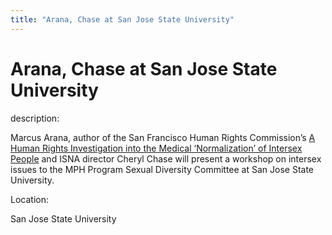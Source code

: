 ```yaml
---
title: "Arana, Chase at San Jose State University"
---
```


# Arana, Chase at San Jose State University

  
description:  
  


Marcus Arana, author of the San Francisco Human Rights Commission&#8217;s [A Human Rights Investigation into the Medical ‘Normalization’ of Intersex People][1] and ISNA director Cheryl Chase will present a workshop on intersex issues to the MPH Program Sexual Diversity Committee at San Jose State University.

  


  


  
Location:  
  
San Jose State University

 [1]: http://www.isna.org/files/SFHRC_Intersex_Report.pdf